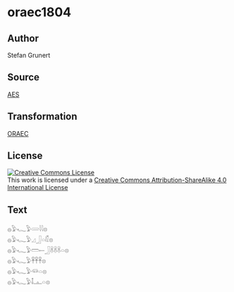 # oraec1804

## Author

Stefan Grunert

## Source

[AES](https://github.com/simondschweitzer/aes)

## Transformation

[ORAEC](https://oraec.github.io/)

## License

<a rel="license" href="http://creativecommons.org/licenses/by-sa/4.0/"><img alt="Creative Commons License" style="border-width:0" src="https://i.creativecommons.org/l/by-sa/4.0/88x31.png" /></a><br />This work is licensed under a <a rel="license" href="http://creativecommons.org/licenses/by-sa/4.0/">Creative Commons Attribution-ShareAlike 4.0 International License</a>

## Text

𓐍𓅱𓆑𓅱𓄲𓇋𓇋𓊖<br>
𓐍𓅱𓆑𓅱𓈎𓃀𓏏𓏁𓊖<br>
𓐍𓅱𓆑𓅱𓏠𓍿𓃀𓋸𓋸𓋸𓏏𓊖<br>
𓐍𓅱𓆑𓅱𓋹𓋹𓋹𓊖<br>
𓐍𓅱𓆑𓅱𓆛𓏏𓊖<br>
𓐍𓅱𓆑𓅱𓄤𓊵𓏏𓊖<br>
